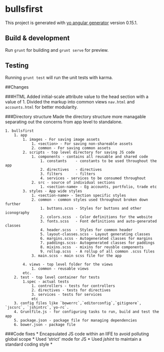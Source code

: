 # bullsfirst

This project is generated with [yo angular generator](https://github.com/yeoman/generator-angular)
version 0.15.1.

## Build & development

Run `grunt` for building and `grunt serve` for preview.

## Testing

Running `grunt test` will run the unit tests with karma.

##Changes
 
###HTML
	Added initial-scale attribute value to the head section with a value of 1.
	Divided the markup into common views `nav.html` and `accounts.html` for better modularity.

###Directory structure
	Made the directory structure more managable separating out the concerns from app level to standalone.

	1. bullsfirst
		1. app
			1. images - For saving image assets
				1. <section> - For saving non-shareable assets
				2. common - For saving common assets
			2. scripts - top level directory for saving JS code
				1. components - contains all reusable and shared code 
					1. constants 	- constants to be used throughout the app
					2. directives 	- directives
					3. filters 		- filters
					4. services - services to be consumed throughout
				2. src - source of individual sections
					1. <section-name> - Eg accounts, portfolio, trade etc
			3. styles - App wide styles
				1. <section-name> - Section specific styles
				2. common - common styles used throughout broken down further 
					1. buttons.scss - Styles for buttons and other iconography
					2. colors.scss 	- Color definitions for the website
					3. fonts.scss 	- Font definitions and auto-generated classes
					4. header.scss 	- Styles for common header
					5. layout-classes.scss - Layout generating classes
					6. margins.scss - Autogenerated classes for margins
					7. paddings.scss- Autogenerated classes for paddings
					8. mixins.scss 	- mixins for reusble components
					9. rollup.scss  - A rollup of all common .scss files
				3. main.scss - main scss file for the app

			4. views - top level folder for the views
				1. common - reusable views 
			etc.
		2. test - top level container for tests
			1.spec - actual tests
				1. controllers - tests for controllers
				2. directives - tests for directives
				3. services - tests for services
				etc
		3. config files like `bowerrc`,`editorconfig`,`gitignore`, `jscsrc`, `jshintrc`,`yo-rc`.
		4. Gruntfile.js - for configuring tasks to run, build and test the app
		5. package.json - package file for managing dependencies
		6. bower.json - package file
###Code fixes
	* Encapsulated JS code within an IIFE to avoid polluting global scope
	* Used 'strict' mode for JS 
	* Used *jshint* to maintain a standard coding style
	* 


 

